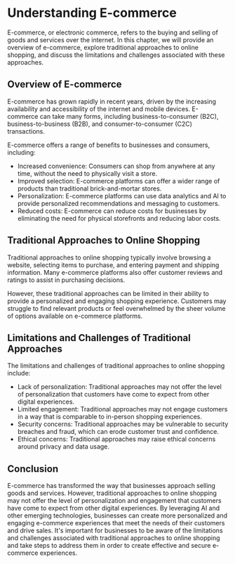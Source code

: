 Understanding E-commerce
========================

E-commerce, or electronic commerce, refers to the buying and selling of goods and services over the internet. In this chapter, we will provide an overview of e-commerce, explore traditional approaches to online shopping, and discuss the limitations and challenges associated with these approaches.

Overview of E-commerce
----------------------

E-commerce has grown rapidly in recent years, driven by the increasing availability and accessibility of the internet and mobile devices. E-commerce can take many forms, including business-to-consumer (B2C), business-to-business (B2B), and consumer-to-consumer (C2C) transactions.

E-commerce offers a range of benefits to businesses and consumers, including:

* Increased convenience: Consumers can shop from anywhere at any time, without the need to physically visit a store.
* Improved selection: E-commerce platforms can offer a wider range of products than traditional brick-and-mortar stores.
* Personalization: E-commerce platforms can use data analytics and AI to provide personalized recommendations and messaging to customers.
* Reduced costs: E-commerce can reduce costs for businesses by eliminating the need for physical storefronts and reducing labor costs.

Traditional Approaches to Online Shopping
-----------------------------------------

Traditional approaches to online shopping typically involve browsing a website, selecting items to purchase, and entering payment and shipping information. Many e-commerce platforms also offer customer reviews and ratings to assist in purchasing decisions.

However, these traditional approaches can be limited in their ability to provide a personalized and engaging shopping experience. Customers may struggle to find relevant products or feel overwhelmed by the sheer volume of options available on e-commerce platforms.

Limitations and Challenges of Traditional Approaches
----------------------------------------------------

The limitations and challenges of traditional approaches to online shopping include:

* Lack of personalization: Traditional approaches may not offer the level of personalization that customers have come to expect from other digital experiences.
* Limited engagement: Traditional approaches may not engage customers in a way that is comparable to in-person shopping experiences.
* Security concerns: Traditional approaches may be vulnerable to security breaches and fraud, which can erode customer trust and confidence.
* Ethical concerns: Traditional approaches may raise ethical concerns around privacy and data usage.

Conclusion
----------

E-commerce has transformed the way that businesses approach selling goods and services. However, traditional approaches to online shopping may not offer the level of personalization and engagement that customers have come to expect from other digital experiences. By leveraging AI and other emerging technologies, businesses can create more personalized and engaging e-commerce experiences that meet the needs of their customers and drive sales. It's important for businesses to be aware of the limitations and challenges associated with traditional approaches to online shopping and take steps to address them in order to create effective and secure e-commerce experiences.
